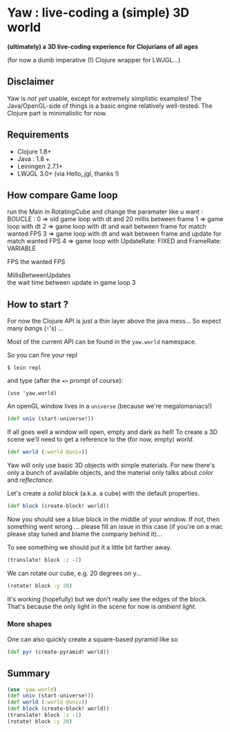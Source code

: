 # Yaw : live-coding a (simple) 3D world

**(ultimately) a 3D live-coding experience for Clojurians of all ages**

(for now a dumb imperative (!) Clojure wrapper for LWJGL...)

## Disclaimer

Yaw is *not yet* usable, except for extremely simplistic examples!
The Java/OpenGL-side of things is a basic engine relatively well-tested.
The Clojure part is minimalistic for now.

## Requirements

 - Clojure 1.8+
 - Java : 1.8 +
 - Leiningen 2.7.1+
 - LWJGL 3.0+ (via Hello_jgl, thanks !)
## How compare Game loop
run the Main in RotatingCube 
and change the paramater like u want :
BOUCLE :
		0 =>  old game loop with dt and 20 millis between frame
		1 =>  game loop with dt
		2 =>  game loop with dt and wait between frame for match wanted FPS
		3 =>  game loop with dt and wait between frame and update for match wanted FPS
		4 =>  game loop with UpdateRate: FIXED and FrameRate: VARIABLE

FPS
	the wanted FPS
	
MillisBetweenUpdates	
	the wait time between update in game loop 3 

## How to start ?

For now the Clojure API is just a thin layer above
 the java mess... So expect many *bang*s (`!`'s) ...

Most of the current API can be found in the
`yaw.world` namespace.

So you can fire your repl 

```
$ lein repl
```

and type (after the `=>` prompt of course):

```
(use 'yaw.world)
```

An openGL window lives in a `universe` (because we're megalomaniacs!)

```clojure
(def univ (start-universe!))
```

If all goes well a window will open, empty and dark as hell!
To create a 3D scene we'll need to get a reference to
the (for now, empty) *world*.

```clojure
(def world (:world @univ))
```

Yaw will only use basic 3D objects with simple materials.
For new there's only a bunch of available objects, and the 
material only talks about *color* and *reflectance*.

Let's create a *solid block* (a.k.a. a cube) with the default properties.

```clojure
(def block (create-block! world))
```

Now you should see a blue block in the middle of your window.
If not, then something went wrong ... please fill an issue
in this case (if you're on a mac please stay tuned and
blame the company behind it)...

To see something we should put it a little bit farther away.

```clojure
(translate! block :z -2)
```

We can rotate our cube, e.g. 20 degrees on y...

```clojure
(rotate! block :y 20)
```

It's working (hopefully) but we don't really see the edges
of the block. That's because the only light in the scene for
now is *ambient light*.

### More shapes

One can also quickly create a square-based pyramid like so
```clojure
(def pyr (create-pyramid! world))
```

## Summary

```clojure
(use 'yaw.world)
(def univ (start-universe!))
(def world (:world @univ))
(def block (create-block! world))
(translate! block :z -1)
(rotate! block :y 20)
```

